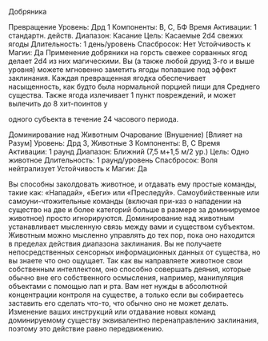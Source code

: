 
Добряника

Превращение
Уровень: Дрд 1
Компоненты: В, С, БФ
Время Активации: 1 стандартн. действ.
Диапазон: Касание
Цель: Касаемые 2d4 свежих ягоды
Длительность: 1 день/уровень
Спасбросок: Нет
Устойчивость к Магии: Да
Применение добряники на горсть свежее сорванных ягод делает 2d4 из них
магическими. Вы (а также любой друид
3-го и выше уровня) можете мгновенно
заметить ягоды попавшие под эффект
заклинания. Каждая превращенная
ягодка обеспечивает насыщенность,
как будто была нормальной порцией
пищи для Среднего существа. Также
ягода излечивает 1 пункт повреждений,
и может вылечить до 8 хит-поинтов у

одного субъекта в течение 24 часового
периода.

Доминирование над Животным
Очарование (Внушение) [Влияет на
Разум]
Уровень: Дрд 3, Животные 3
Компоненты: В, С
Время Активации: 1 раунд
Диапазон: Ближний (7,5 м+1,5 м/2 ур.)
Цель: Одно животное
Длительность: 1 раунд/уровень
Спасбросок: Воля нейтрализует
Устойчивость к Магии: Да

Вы способны заколдовать животное, и
отдавать ему простые команды, такие
как: «Нападай», «Беги» или «Преследуй». Самоубийственные или самоуни-чтожительные команды (включая
при-каз о нападении на существо на две
и более категорий больше в размере за
доминируемое животное) просто игнорируются.
Доминирование над животным устанавливает мысленную связь между
вами и существом субъектом. Животным можно мысленно управлять до
тех пор, пока оно находится в пределах
действия диапазона заклинания. Вы не
получаете непосредственных сенсорных информационных данных от существа, но вы знаете что оно ощущает.
Так как вы направляете животное свои
собственным интеллектом, оно способно совершать деяния, которые обычно вне его собственного осмысления,
например, манипуляция объектами с
помощью лап и рта. Вам нет нужды в
абсолютной концентрации контроля на
существе, а только если вы собираетесь
заставить его сделать что-то, что обычно оно не может делать. Изменение ваших инструкций или отдавание новых
команд доминируемому существу эквивалентно перенаправлению заклинания, поэтому это действие равно передвижению.